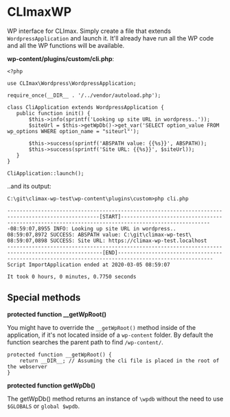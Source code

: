 # CLImaxWP

WP interface for CLImax. Simply create a file that extends `WordpressApplication` and launch it. It'll already have run all the WP code and all the WP functions will be available.

**wp-content/plugins/custom/cli.php**:

    <?php
    
    use CLImax\Wordpress\WordpressApplication;
    
    require_once(__DIR__ . '/../vendor/autoload.php');
    
    class CliApplication extends WordpressApplication {
       public function init() {
           $this->info(sprintf('Looking up site URL in wordpress..'));
           $siteUrl = $this->getWpDb()->get_var('SELECT option_value FROM wp_options WHERE option_name = "siteurl"');
    
           $this->success(sprintf('ABSPATH value: {{%s}}', ABSPATH));
           $this->success(sprintf('Site URL: {{%s}}', $siteUrl));
       }
    }
    
    CliApplication::launch();

..and its output:

    C:\git\climax-wp-test\wp-content\plugins\custom>php cli.php
    
    ----------------------------------------------------------------------------------------------------[START]----------------------------------------------------------------------------------------------------08:59:07,8955 INFO: Looking up site URL in wordpress..
    08:59:07,8972 SUCCESS: ABSPATH value: C:\git\climax-wp-test\
    08:59:07,0898 SUCCESS: Site URL: https://climax-wp-test.localhost
    -----------------------------------------------------------------------------------------------------[END]-----------------------------------------------------------------------------------------------------Script ImportApplication ended at 2020-03-05 08:59:07
    
    It took 0 hours, 0 minutes, 0.7750 seconds

## Special methods

**protected function __getWpRoot()**

You might have to override the `__getWpRoot()` method inside of the application, if it's not located inside of a `wp-content` folder. By default the function searches the parent path to find `/wp-content/`.

    protected function __getWpRoot() {
        return __DIR__; // Assuming the cli file is placed in the root of the webserver
    }
    
**protected function getWpDb()**

The getWpDb() method returns an instance of `\wpdb` without the need to use `$GLOBALS` or `global $wpdb`.
